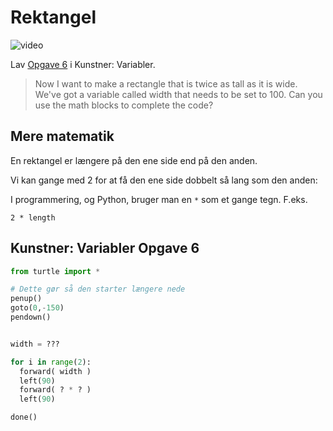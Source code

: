 # Rektangel

![video](https://www.youtube.com/watch?v=BGeT8IyKd2M)

Lav [Opgave 6](https://studio.code.org/s/course4/lessons/6/levels/6) i Kunstner: Variabler.

> Now I want to make a rectangle that is twice as tall as it is wide. We've got a variable called width that needs to be set to 100. Can you use the math blocks to complete the code?

## Mere matematik

En rektangel er længere på den ene side end på den anden.

Vi kan gange med 2 for at få den ene side dobbelt så lang som den anden:

I programmering, og Python, bruger man en `*` som et gange tegn. F.eks.

    2 * length

## Kunstner: Variabler Opgave 6

```python
from turtle import *

# Dette gør så den starter længere nede
penup()
goto(0,-150)
pendown()


width = ???

for i in range(2):
  forward( width )
  left(90)
  forward( ? * ? )
  left(90)

done()
```
